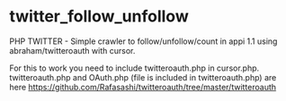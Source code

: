 twitter_follow_unfollow
=======================

PHP TWITTER - Simple crawler to follow/unfollow/count in appi 1.1 using abraham/twitteroauth with cursor.


For this to work you need to include twitteroauth.php in cursor.php.  twitteroauth.php and OAuth.php (file is included in twitteroauth.php)
are here https://github.com/Rafasashi/twitteroauth/tree/master/twitteroauth
